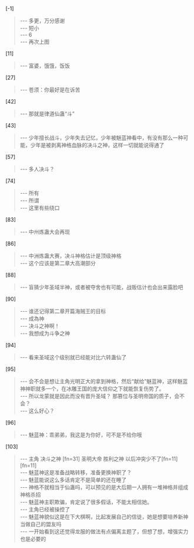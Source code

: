 
[-1] 
>--- 多更，万分感谢<br>
>--- 短小<br>
>--- 6<br>
>--- 再次上图<br>

[11] 
>--- 富婆，饿饿，饭饭<br>

[27] 
>--- 苍须：你最好是在诉苦<br>

[42] 
>--- 那就是律道仙蛊“斗”<br>

[43] 
>--- 少年擅长战斗，少年失去记忆，少年被魅蓝神看中，有没有那么一种可能，少年是被剥离神格血脉的决斗之神，这样一切就能说得通了<br>

[57] 
>--- 多人决斗？<br>

[74] 
>--- 所有<br>
>--- 所谓<br>
>--- 这里有些绕口<br>

[83] 
>--- 中州炼蛊大会再现<br>

[86] 
>--- 中洲炼蛊大赛，决斗神格估计是顶级神格<br>
>--- 这个应该是第二章大高潮部分<br>

[88] 
>--- 盲猜少年圣域半神，或者被夺舍也有可能，战贩估计也会出来露脸吧<br>

[90] 
>--- 谁还记得第二章开篇海贼王的目标<br>
>--- 成為神<br>
>--- 决斗之神啊！<br>
>--- 我想成为斗争之神<br>

[94] 
>--- 看来圣域这个级别就已经能对比六转蛊仙了<br>

[95] 
>--- 会不会是想让主角光明正大的拿到神格，然后“献给”魅蓝神，这样魅蓝神神职就多一个，在冰雕王国的庞大信仰之下就能恢复伤势了。<br>
>--- 所以龙蒙就是因此而没有晋升圣域？
那篡位与圣明帝国的质子，会不会？<br>
>--- 这么好心？<br>

[96] 
>--- 魅蓝神：乖弟弟，我这是为你好，可不是不给你哦<br>

[103] 
>--- 主角 决斗之神  [fn=31]  圣明大帝  胜利之神
以后冲突少不了[fn=11][fn=11]<br>
>--- 魅蓝神这是准备战略转移，准备更换神职了？<br>
>--- 魅蓝能说这么多话肯定不是简单的还在睡了<br>
>--- 神格不就相当于仙蛊吗，可以预见的是大后期一人拥有一堆神格并组成神格杀招<br>
>--- 魅蓝神主职欺骗，肯定说了很多假话，不能太相信她。<br>
>--- 主角已经被操控了<br>
>--- 魅蓝神貌似这是在下大棋啊，比起发展自己的信徒，她是想要培养新神当做自己的盟友吗<br>
>--- 一开始看到这还觉得龙服的做法有点偏离主题了，但想了想，增强实力也是必要的<br>
